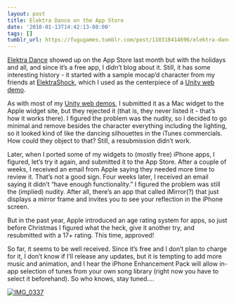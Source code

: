 ```yaml
---
layout: post
title: Elektra Dance on the App Store
date: '2010-01-13T14:42:13-08:00'
tags: []
tumblr_url: https://fugugames.tumblr.com/post/110318414696/elektra-dance-on-the-app-store
---
```

[Elektra Dance](http://itunes.com/app/elektradance) showed up on the App Store last month but with the holidays and all, and since it’s a free app, I didn’t blog about it. Still, it has some interesting history - it started with a sample mocap’d character from my friends at [ElektraShock](http://elektrashock.com/), which I used as the centerpiece of a [Unity web demo](http://elektrafugu.com/).

As with most of my [Unity web demos](http://fugugames.com/unity.html), I submitted it as a Mac widget to the Apple widget site, but they rejected it (that is, they never listed it - that’s how it works there). I figured the problem was the nudity, so I decided to go minimal and remove besides the character everything including the lighting, so it looked kind of like the dancing silhouettes in the iTunes commercials. How could they object to that? Still, a resubmission didn’t work.

Later, when I ported some of my widgets to (mostly free) iPhone apps, I figured, let’s try it again, and submitted it to the App Store. After a couple of weeks, I received an email from Apple saying they needed more time to review it. That’s not a good sign. Four weeks later, I received an email saying it didn’t “have enough functionality.” I figured the problem was still the (implied) nudity. After all, there’s an app that called iMirror(?) that just displays a mirror frame and invites you to see your reflection in the iPhone screen.

But in the past year, Apple introduced an age rating system for apps, so just before Christmas I figured what the heck, give it another try, and resubmitted with a 17+ rating. This time, approved!

So far, it seems to be well received. Since it’s free and I don’t plan to charge for it, I don’t know if I’ll release any updates, but it is tempting to add more music and animation, and I hear the iPhone Enhancement Pack will allow in-app selection of tunes from your own song library (right now you have to select it beforehand). So who knows, stay tuned….

[![](http://itshardtofondlepenguins.com/wp-content/uploads/2010/01/IMG_0337.png "IMG\_0337")](http://itshardtofondlepenguins.com/wp-content/uploads/2010/01/IMG_0337.png)

